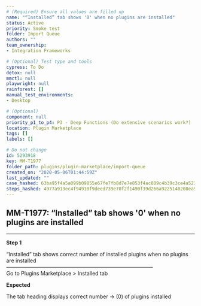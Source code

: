 ```yaml
---
# (Required) Ensure all values are filled up
name: "“Installed” tab shows '0' when no plugins are installed"
status: Active
priority: Smoke test
folder: Import Queue
authors: ""
team_ownership: 
- Integration Frameworks

# (Optional) Test type and tools
cypress: To Do
detox: null
mmctl: null
playwright: null
rainforest: []
manual_test_environments: 
- Desktop

# (Optional)
component: null
priority_p1_to_p4: P3 - Deep Functions (Do extensive scenarios work?)
location: Plugin Marketplace
tags: []
labels: []

# Do not change
id: 5293918
key: MM-T1977
folder_path: plugins/plugin-marketplace/import-queue
created_on: "2020-05-06T01:44:59Z"
last_updated: ""
case_hashed: 63ba95f4a5a099b09855e67fe7fb8d7e7e853f4ac889c4b39c3ce4a5236d6d3f0f1e3017d1cbe1a7ed5280311fe27910
steps_hashed: 4977a913ec4f94910f9deed739e70f2f1490f39d266a9225140208ea903c2f80b0be71eb2cd9778ca1a4e42c20d11e8b
---
```


## MM-T1977: “Installed” tab shows '0' when no plugins are installed

---

**Step 1**

“Installed” tab shows correct number of installed plugins when no plugins are installed\
————————————————————————————\
Go to Plugins Marketplace > Installed tab

**Expected**

The tab heading displays correct number → (0) of plugins installed
